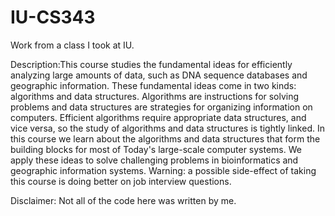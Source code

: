 # IU-CS343

Work from a class I took at IU.  

Description:This course studies the fundamental ideas for efficiently analyzing large amounts of data, such as DNA sequence databases and geographic information. These fundamental ideas come in two kinds: algorithms and data structures. Algorithms are instructions for solving problems and data structures are strategies for organizing information on computers. Efficient algorithms require appropriate data structures, and vice versa, so the study of algorithms and data structures is tightly linked. In this course we learn about the algorithms and data structures that form the building blocks for most of Today's large-scale computer systems. We apply these ideas to solve challenging problems in bioinformatics and geographic information systems. Warning: a possible side-effect of taking this course is doing better on job interview questions.

Disclaimer: Not all of the code here was written by me.

